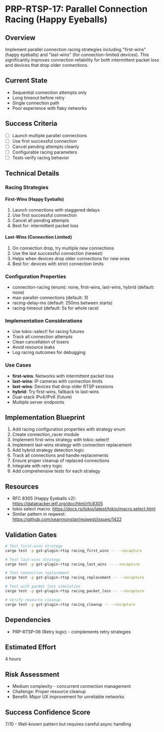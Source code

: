 # PRP-RTSP-17: Parallel Connection Racing (Happy Eyeballs)

## Overview
Implement parallel connection racing strategies including "first-wins" (happy eyeballs) and "last-wins" (for connection-limited devices). This significantly improves connection reliability for both intermittent packet loss and devices that drop older connections.

## Current State
- Sequential connection attempts only
- Long timeout before retry
- Single connection path
- Poor experience with flaky networks

## Success Criteria
- [ ] Launch multiple parallel connections
- [ ] Use first successful connection
- [ ] Cancel pending attempts cleanly
- [ ] Configurable racing parameters
- [ ] Tests verify racing behavior

## Technical Details

### Racing Strategies

#### First-Wins (Happy Eyeballs)
1. Launch connections with staggered delays
2. Use first successful connection
3. Cancel all pending attempts
4. Best for: intermittent packet loss

#### Last-Wins (Connection Limited)
1. On connection drop, try multiple new connections
2. Use the last successful connection (newest)
3. Helps when devices drop older connections for new ones
4. Best for: devices with strict connection limits

### Configuration Properties
- connection-racing (enum): none, first-wins, last-wins, hybrid (default: none)
- max-parallel-connections (default: 3)
- racing-delay-ms (default: 250ms between starts)
- racing-timeout (default: 5s for whole race)

### Implementation Considerations
- Use tokio::select! for racing futures
- Track all connection attempts
- Clean cancellation of losers
- Avoid resource leaks
- Log racing outcomes for debugging

### Use Cases
- **first-wins**: Networks with intermittent packet loss
- **last-wins**: IP cameras with connection limits
- **last-wins**: Devices that drop older RTSP sessions
- **hybrid**: Try first-wins, fallback to last-wins
- Dual-stack IPv4/IPv6 (future)
- Multiple server endpoints

## Implementation Blueprint
1. Add racing configuration properties with strategy enum
2. Create connection_racer module
3. Implement first-wins strategy with tokio::select!
4. Implement last-wins strategy with connection replacement
5. Add hybrid strategy detection logic
6. Track all connections and handle replacements
7. Ensure proper cleanup of replaced connections
8. Integrate with retry logic
9. Add comprehensive tests for each strategy

## Resources
- RFC 8305 (Happy Eyeballs v2): https://datatracker.ietf.org/doc/html/rfc8305
- tokio select macro: https://docs.rs/tokio/latest/tokio/macro.select.html
- Similar pattern in reqwest: https://github.com/seanmonstar/reqwest/issues/1422

## Validation Gates
```bash
# Test first-wins strategy
cargo test -p gst-plugin-rtsp racing_first_wins -- --nocapture

# Test last-wins strategy
cargo test -p gst-plugin-rtsp racing_last_wins -- --nocapture

# Test connection replacement
cargo test -p gst-plugin-rtsp racing_replacement -- --nocapture

# Test with packet loss simulation
cargo test -p gst-plugin-rtsp racing_packet_loss -- --nocapture

# Verify resource cleanup
cargo test -p gst-plugin-rtsp racing_cleanup -- --nocapture
```

## Dependencies
- PRP-RTSP-06 (Retry logic) - complements retry strategies

## Estimated Effort
4 hours

## Risk Assessment
- Medium complexity - concurrent connection management
- Challenge: Proper resource cleanup
- Benefit: Major UX improvement for unreliable networks

## Success Confidence Score
7/10 - Well-known pattern but requires careful async handling